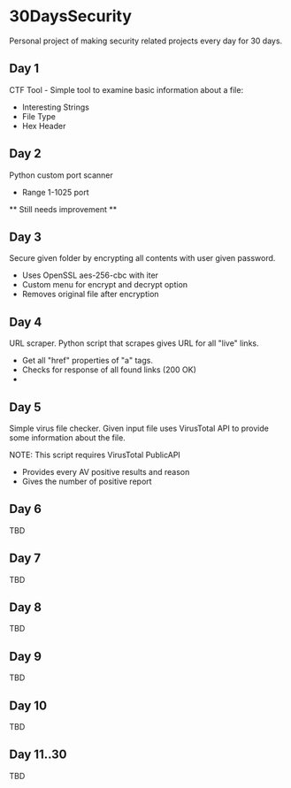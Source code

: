 
# 30DaysSecurity
Personal project of making security related projects every day for 30 days.

## Day 1 

CTF Tool -  Simple tool to examine basic information about a file:

- Interesting Strings
- File Type
- Hex Header

## Day 2

Python custom port scanner

- Range 1-1025 port

** Still needs improvement **


## Day 3

Secure given folder by encrypting all contents with user given password. 

- Uses OpenSSL aes-256-cbc with iter
- Custom menu for encrypt and decrypt option
- Removes original file after encryption


## Day 4

URL scraper. Python script that scrapes gives URL for all "live" links.

- Get all "href" properties of "a" tags.
- Checks for response of all found links (200 OK)
- 

## Day 5

Simple virus file checker. Given input file uses VirusTotal API to provide some information about the file.

NOTE: This script requires VirusTotal PublicAPI

- Provides every AV positive results and reason
- Gives the number of positive report

## Day 6

TBD

## Day 7

TBD

## Day 8

TBD

## Day 9

TBD

## Day 10

TBD

## Day 11..30
TBD

